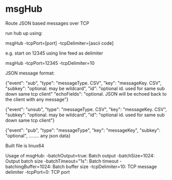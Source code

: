 msgHub
======

Route JSON based messages over TCP

run hub up using:

msgHub -tcpPort=[port] -tcpDelimiter=[ascii code]

e.g. start on 12345 using line feed as delimiter

msgHub -tcpPort=12345 -tcpDelimiter=10

JSON message format:

{"event": "sub",	"type": "messageType. CSV",	"key": "messageKey. CSV",		"subkey": "optional. may be wildcard",   "id": "optional id. used for same sub down same tcp client" "echoFields": "optional. JSON will be echoed back to the client with any message"}

{"event": "unsub",	"type": "messageType. CSV",	"key": "messageKey. CSV",		"subkey": "optional. may be wildcard",   "id": "optional id. used for same sub down same tcp client"}

{"event": "pub",	"type": "messageType",	"key": "messageKey",		"subkey": "optional",   ........ any json data}

Built file is linux64

Usage of msgHub:
  -batchOutput=true: Batch output
  -batchSize=1024: Output batch size
  -batchTimeout="1s": Batch timeout
  -batchingBuffer=1024: Batch buffer size
  -tcpDelimiter=10: TCP message delimiter
  -tcpPort=0: TCP port

